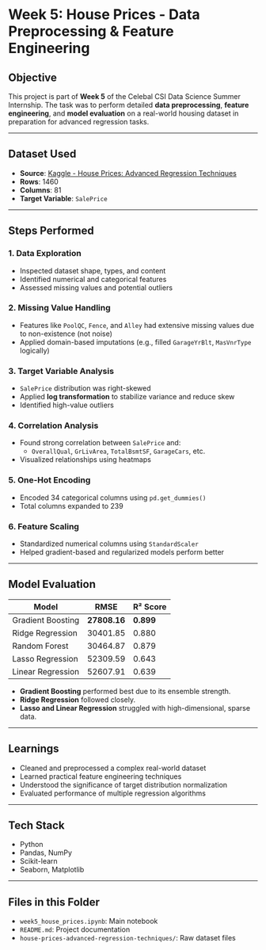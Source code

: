 #  Week 5: House Prices - Data Preprocessing & Feature Engineering

##  Objective

This project is part of **Week 5** of the Celebal CSI Data Science Summer Internship. The task was to perform detailed **data preprocessing**, **feature engineering**, and **model evaluation** on a real-world housing dataset in preparation for advanced regression tasks.

---

##  Dataset Used

- **Source**: [Kaggle - House Prices: Advanced Regression Techniques](https://www.kaggle.com/competitions/house-prices-advanced-regression-techniques)
- **Rows**: 1460
- **Columns**: 81
- **Target Variable**: `SalePrice`

---

##  Steps Performed

### 1. Data Exploration
- Inspected dataset shape, types, and content
- Identified numerical and categorical features
- Assessed missing values and potential outliers

### 2. Missing Value Handling
- Features like `PoolQC`, `Fence`, and `Alley` had extensive missing values due to non-existence (not noise)
- Applied domain-based imputations (e.g., filled `GarageYrBlt`, `MasVnrType` logically)

### 3. Target Variable Analysis
- `SalePrice` distribution was right-skewed
- Applied **log transformation** to stabilize variance and reduce skew
- Identified high-value outliers

### 4. Correlation Analysis
- Found strong correlation between `SalePrice` and:
  - `OverallQual`, `GrLivArea`, `TotalBsmtSF`, `GarageCars`, etc.
- Visualized relationships using heatmaps

### 5. One-Hot Encoding
- Encoded 34 categorical columns using `pd.get_dummies()`
- Total columns expanded to 239

### 6. Feature Scaling
- Standardized numerical columns using `StandardScaler`
- Helped gradient-based and regularized models perform better

---

##  Model Evaluation

| Model               | RMSE           | R² Score |
|--------------------|----------------|----------|
| Gradient Boosting  | **27808.16**   | **0.899**|
| Ridge Regression   | 30401.85       | 0.880    |
| Random Forest      | 30464.87       | 0.879    |
| Lasso Regression   | 52309.59       | 0.643    |
| Linear Regression  | 52607.91       | 0.639    |

- **Gradient Boosting** performed best due to its ensemble strength.
- **Ridge Regression** followed closely.
- **Lasso and Linear Regression** struggled with high-dimensional, sparse data.

---

##  Learnings

- Cleaned and preprocessed a complex real-world dataset
- Learned practical feature engineering techniques
- Understood the significance of target distribution normalization
- Evaluated performance of multiple regression algorithms

---

##  Tech Stack

- Python
- Pandas, NumPy
- Scikit-learn
- Seaborn, Matplotlib

---

## Files in this Folder

- `week5_house_prices.ipynb`: Main notebook
- `README.md`: Project documentation
- `house-prices-advanced-regression-techniques/`: Raw  dataset files



